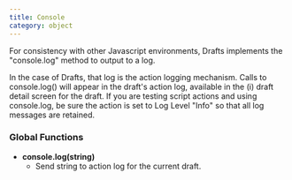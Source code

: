 ```yaml
---
title: Console
category: object
---
```


For consistency with other Javascript environments, Drafts implements the "console.log" method to output to a log.

In the case of Drafts, that log is the action logging mechanism. Calls to console.log() will appear in the draft's action log, available in the (i) draft detail screen for the draft.  If you are testing script actions and using console.log, be sure the action is set to Log Level "Info" so that all log messages are retained.

### Global Functions

- **console.log(string)**
  - Send string to action log for the current draft.
